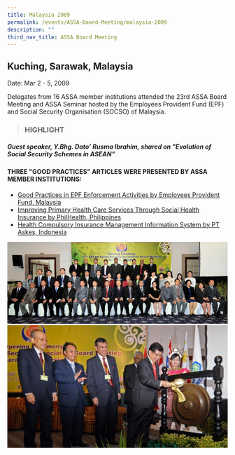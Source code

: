 ```yaml
---
title: Malaysia 2009
permalink: /events/ASSA-Board-Meeting/malaysia-2009
description: ""
third_nav_title: ASSA Board Meeting
---
```

## Kuching, Sarawak, Malaysia
Date: Mar 2 - 5, 2009

Delegates from 16 ASSA member institutions attended the 23rd ASSA Board Meeting and ASSA Seminar hosted by the Employees Provident Fund (EPF) and Social Security Organisation (SOCSO) of Malaysia.

> ### HIGHLIGHT



##### Guest speaker, Y.Bhg. Dato’ Rusma Ibrahim, shared on "Evolution of Social Security Schemes in ASEAN"

#### THREE "GOOD PRACTICES" ARTICLES WERE PRESENTED BY ASSA MEMBER INSTITUTIONS:


* [Good Practices in EPF Enforcement Activities by Employees Provident Fund, Malaysia](/files/ASSA%20Board%20Meeting/Malaysia%202009/Good%20Practices%20in%20EPF%20Enforcement%20Activities%20by%20Employees%20Provident%20Fund,%20Malaysia.pdf)
* [Improving Primary Health Care Services Through Social Health Insurance by PhilHealth, Philippines](/files/ASSA%20Board%20Meeting/Malaysia%202009/Improving%20Primary%20Health%20Care%20Services%20Through%20Social%20Health%20Insurance%20by%20PhilHealth.pdf)
* [Health Compulsory Insurance Management Information System by PT Askes, Indonesia](/files/ASSA%20Board%20Meeting/Malaysia%202009/Health%20Compulsory%20Insurance%20Management%20Information%20System%20by%20PT%20Askes,%20Indonesia.pdf)

![](/images/Board%20Meeting/Malaysia%202009/Malaysia-2009-1.jpg)![](/images/Board%20Meeting/Malaysia%202009/Malaysia-2009-2.jpg)